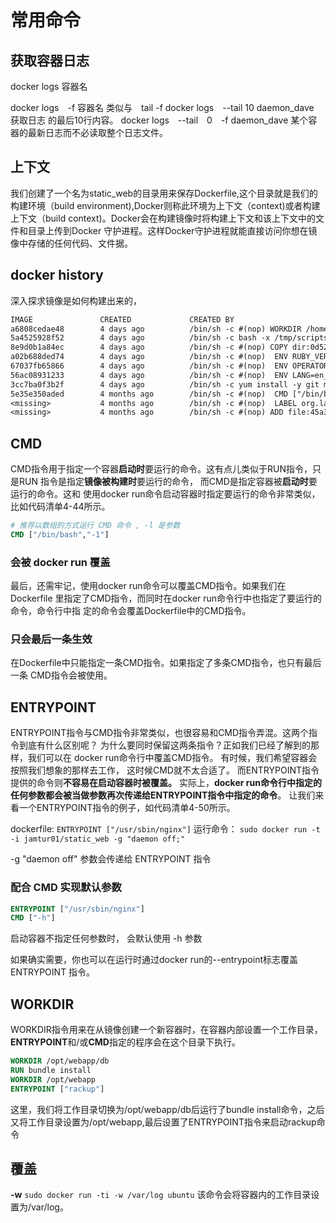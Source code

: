# 常用命令

## 获取容器日志

docker logs 容器名

docker logs　-f  容器名    类似与　tail -f
docker logs　--tail 10 daemon_dave　获取日志 的最后10行内容。
docker logs　--tail　0　-f daemon_dave 某个容器的最新日志而不必读取整个日志文件。


## 上下文

我们创建了一个名为static_web的目录用来保存Dockerfile,这个目录就是我们的构建环境（build environment),Docker则称此环境为上下文（context)或者构建上下文（build
context)。Docker会在构建镜像时将构建上下文和该上下文中的文件和目录上传到Docker 守护进程。这样Docker守护进程就能直接访问你想在镜像中存储的任何代码、文件据。

## docker history
深入探求镜像是如何构建出来的，
```txt
IMAGE               CREATED             CREATED BY                                      SIZE                COMMENT
a6808cedae48        4 days ago          /bin/sh -c #(nop) WORKDIR /home/ewhine/yuanx…   0B                  
5a4525928f52        4 days ago          /bin/sh -c bash -x /tmp/scripts/build.sh        447MB               
8e9d0b1a84ec        4 days ago          /bin/sh -c #(nop) COPY dir:0d52b3f531b15dabf…   79.3MB              
a02b688ded74        4 days ago          /bin/sh -c #(nop)  ENV RUBY_VERSION=2.1.7       0B                  
67037fb65866        4 days ago          /bin/sh -c #(nop)  ENV OPERATOR_UID=500 OPER…   0B                  
56ac08931233        4 days ago          /bin/sh -c #(nop)  ENV LANG=en_US.UTF-8 OPER…   0B                  
3cc7ba0f3b2f        4 days ago          /bin/sh -c yum install -y git make gcc bzip2…   351MB               
5e35e350aded        4 months ago        /bin/sh -c #(nop)  CMD ["/bin/bash"]            0B                  
<missing>           4 months ago        /bin/sh -c #(nop)  LABEL org.label-schema.sc…   0B                  
<missing>           4 months ago        /bin/sh -c #(nop) ADD file:45a381049c52b5664…   203MB               
```

## CMD

CMD指令用于指定一个容器**启动时**要运行的命令。这有点儿类似于RUN指令，只是RUN 指令是指定**镜像被构建时**要运行的命令，
而CMD是指定容器被**启动时**要运行的命令。这和 使用docker run命令启动容器时指定要运行的命令非常类似，比如代码清单4-44所示。

```dockerfile
# 推荐以数组的方式运行 CMD 命令 , -l 是参数
CMD ["/bin/bash","-1"]
```
### 会被 docker run 覆盖

最后，还需牢记，使用docker run命令可以覆盖CMD指令。如果我们在Dockerfile 里指定了CMD指令，而同时在docker run命令行中也指定了要运行的命令，命令行中指 定的命令会覆盖Dockerfile中的CMD指令。
### 只会最后一条生效

在Dockerfile中只能指定一条CMD指令。如果指定了多条CMD指令，也只有最后一条 CMD指令会被使用。

## ENTRYPOINT

ENTRYPOINT指令与CMD指令非常类似，也很容易和CMD指令弄混。这两个指令到底有什么区别呢？
为什么要同时保留这两条指令？正如我们已经了解到的那样，我们可以在 docker run命令行中覆盖CMD指令。
有时候，我们希望容器会按照我们想象的那样去工作， 这时候CMD就不太合适了。
而ENTRYPOINT指令提供的命令则**不容易在启动容器时被覆盖。**
实际上，**docker run命令行中指定的任何参数都会被当做参数再次传递给ENTRYPOINT指令中指定的命令**。
让我们来看一个ENTRYPOINT指令的例子，如代码清单4-50所示。

dockerfile:
`ENTRYPOINT ["/usr/sbin/nginx"]`
运行命令：
`sudo docker run -t -i jamtur01/static_web -g "daemon off;"`

-g "daemon off"  参数会传递给 ENTRYPOINT 指令

### 配合 CMD 实现默认参数

```dockerfile
ENTRYPOINT ["/usr/sbin/nginx"]
CMD ["-h"]
```
启动容器不指定任何参数时， 会默认使用 -h 参数

如果确实需要，你也可以在运行时通过docker run的--entrypoint标志覆盖 ENTRYPOINT 指令。

## WORKDIR

WORKDIR指令用来在从镜像创建一个新容器时，在容器内部设置一个工作目录，
**ENTRYPOINT**和/或**CMD**指定的程序会在这个目录下执行。

```dockerfile
WORKDIR /opt/webapp/db
RUN bundle install
WORKDIR /opt/webapp
ENTRYPOINT ["rackup"]
```

这里，我们将工作目录切换为/opt/webapp/db后运行了bundle install命令，之后又将工作目录设置为/opt/webapp,最后设置了ENTRYPOINT指令来启动rackup命令

## 覆盖
**-w**
`sudo docker run -ti -w /var/log ubuntu`
该命令会将容器内的工作目录设置为/var/log。